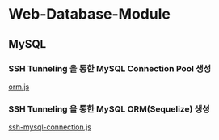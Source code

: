 # Web-Database-Module

## MySQL
### SSH Tunneling 을 통한 MySQL Connection Pool 생성
[orm.js](https://github.com/dmin0211/Web-DB-Module/blob/main/orm.js)

### SSH Tunneling 을 통한 MySQL ORM(Sequelize) 생성
[ssh-mysql-connection.js](https://github.com/dmin0211/Web-DB-Module/blob/main/ssh-mysql-connection.js)
